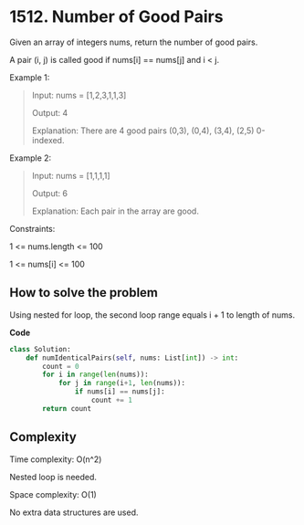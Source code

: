 # 1512. Number of Good Pairs

Given an array of integers nums, return the number of good pairs.

A pair (i, j) is called good if nums[i] == nums[j] and i < j.

Example 1:
> Input: nums = [1,2,3,1,1,3]
>
> Output: 4
>
> Explanation: There are 4 good pairs (0,3), (0,4), (3,4), (2,5) 0-indexed.

Example 2:
> Input: nums = [1,1,1,1]
>
> Output: 6
>
> Explanation: Each pair in the array are good.
 
Constraints:

1 <= nums.length <= 100

1 <= nums[i] <= 100

## How to solve the problem

Using nested for loop, the second loop range equals i + 1 to length of nums.

**Code**

```Python
class Solution:
    def numIdenticalPairs(self, nums: List[int]) -> int:
        count = 0
        for i in range(len(nums)):
            for j in range(i+1, len(nums)):
                if nums[i] == nums[j]:
                    count += 1
        return count
```

## Complexity

Time complexity: O(n^2)

Nested loop is needed.

Space complexity: O(1)

No extra data structures are used.